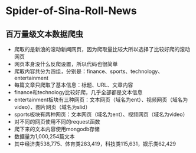 # Spider-of-Sina-Roll-News
## 百万量级文本数据爬虫  
   * 爬取的是新浪的滚动新闻网页，因为爬取量比较大所以选择了比较好爬的滚动网页  
   * 网页本身没什么反爬设置，所以代码也很简单  
   * 爬取内容共分为四组，分别是：finance、sports、technology、entertainment  
   * 每篇文章只爬取了基本信息：标题、URL、文章内容  
   * finance和technology比较好爬，几乎全部都是文本信息  
   * entertainment板块有三种网页：文本网页（域名为ent）、视频网页（域名为video）、图片网页（域名为slid）  
   * sports板块有两种网页：文本网页（域名为ent）、视频网页（域名为video）  
   * 对不同的网页使用不同的request函数  
   * 爬下来的文本内容使用mongodb存储  
   * 数据量为1,000,254篇文本  
   * 其中经济类538,775、体育类283,419，科技类115,631，娱乐类62,429
